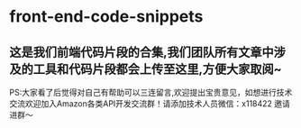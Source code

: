 # front-end-code-snippets

## 这是我们前端代码片段的合集,我们团队所有文章中涉及的工具和代码片段都会上传至这里,方便大家取阅~

PS:大家看了后觉得对自己有帮助可以三连留言,欢迎提出宝贵意见，如想进行技术交流欢迎加入Amazon各类API开发交流群！请添加技术人员微信：x118422 邀请进群～
